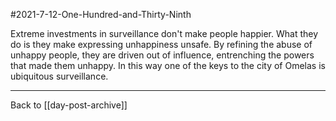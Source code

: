 #2021-7-12-One-Hundred-and-Thirty-Ninth

Extreme investments in surveillance don't make people happier.  What they do is they make expressing unhappiness unsafe.  By refining the abuse of unhappy people, they are driven out of influence, entrenching the powers that made them unhappy.  In this way one of the keys to the city of Omelas is ubiquitous surveillance.

---
Back to [[day-post-archive]]